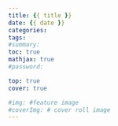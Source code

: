 ```yaml
---
title: {{ title }}
date: {{ date }}
categories: 
tags: 
#summary: 
toc: true
mathjax: true
#password: 

top: true
cover: true

#img: #feature image
#coverImg: # cover roll image
---
```

